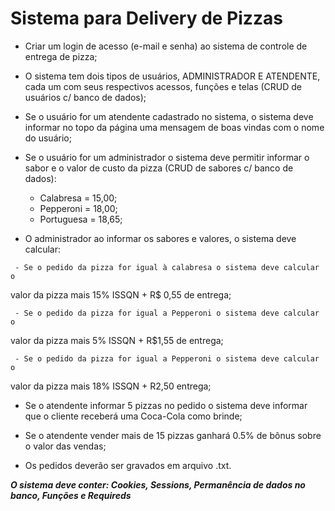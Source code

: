 # Sistema para Delivery de Pizzas  
    

 - Criar um login de acesso (e-mail e senha) ao sistema de
   controle de entrega de pizza;
   
  - O sistema tem dois tipos de usuários, ADMINISTRADOR E ATENDENTE, cada um com
   seus respectivos acessos, funções e telas (CRUD de usuários c/
   banco de dados);  
   
  - Se o usuário for um atendente cadastrado no sistema, o sistema deve informar no topo da página uma
   mensagem de boas vindas com o nome do usuário;
   
   - Se o usuário for um administrador o sistema deve permitir informar o sabor e o valor de custo da pizza (CRUD de sabores c/ banco de
   dados):
     - Calabresa = 15,00;
     - Pepperoni = 18,00; 
     - Portuguesa = 18,65;

   -  O administrador ao informar os sabores e valores, o sistema deve calcular:
   
     - Se o pedido da pizza for igual à calabresa o sistema deve calcular o
   valor da pizza mais 15% ISSQN + R$ 0,55 de entrega;
   
     - Se o pedido da pizza for igual a Pepperoni o sistema deve calcular o
   valor da pizza mais 5% ISSQN + R$1,55 de entrega;
   
     - Se o pedido da pizza for igual a Pepperoni o sistema deve calcular o
   valor da pizza mais 18% ISSQN + R2,50 entrega;
   
   - Se o atendente informar 5 pizzas no pedido o sistema deve informar que o cliente
   receberá uma Coca-Cola como brinde;
   
   - Se o atendente vender mais de 15 pizzas ganhará 0.5% de bônus sobre o
   valor das vendas;
   
   - Os pedidos deverão ser gravados em arquivo .txt.
       
   ***O sistema deve conter: Cookies, Sessions, Permanência de dados no banco, Funções e Requireds***
